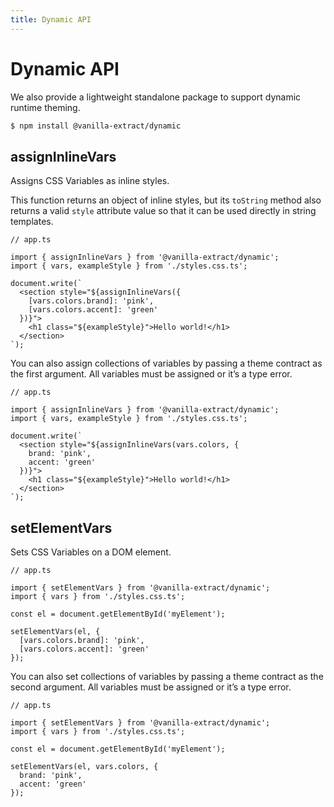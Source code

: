 ```yaml
---
title: Dynamic API
---
```


# Dynamic API

We also provide a lightweight standalone package to support dynamic runtime theming.

```bash
$ npm install @vanilla-extract/dynamic
```

## assignInlineVars

Assigns CSS Variables as inline styles.

This function returns an object of inline styles, but its `toString` method also returns a valid `style` attribute value so that it can be used directly in string templates.

```tsx
// app.ts

import { assignInlineVars } from '@vanilla-extract/dynamic';
import { vars, exampleStyle } from './styles.css.ts';

document.write(`
  <section style="${assignInlineVars({
    [vars.colors.brand]: 'pink',
    [vars.colors.accent]: 'green'
  })}">
    <h1 class="${exampleStyle}">Hello world!</h1>
  </section>
`);
```

You can also assign collections of variables by passing a theme contract as the first argument. All variables must be assigned or it’s a type error.

```tsx
// app.ts

import { assignInlineVars } from '@vanilla-extract/dynamic';
import { vars, exampleStyle } from './styles.css.ts';

document.write(`
  <section style="${assignInlineVars(vars.colors, {
    brand: 'pink',
    accent: 'green'
  })}">
    <h1 class="${exampleStyle}">Hello world!</h1>
  </section>
`);
```

## setElementVars

Sets CSS Variables on a DOM element.

```tsx
// app.ts

import { setElementVars } from '@vanilla-extract/dynamic';
import { vars } from './styles.css.ts';

const el = document.getElementById('myElement');

setElementVars(el, {
  [vars.colors.brand]: 'pink',
  [vars.colors.accent]: 'green'
});
```

You can also set collections of variables by passing a theme contract as the second argument. All variables must be assigned or it’s a type error.

```tsx
// app.ts

import { setElementVars } from '@vanilla-extract/dynamic';
import { vars } from './styles.css.ts';

const el = document.getElementById('myElement');

setElementVars(el, vars.colors, {
  brand: 'pink',
  accent: 'green'
});
```
